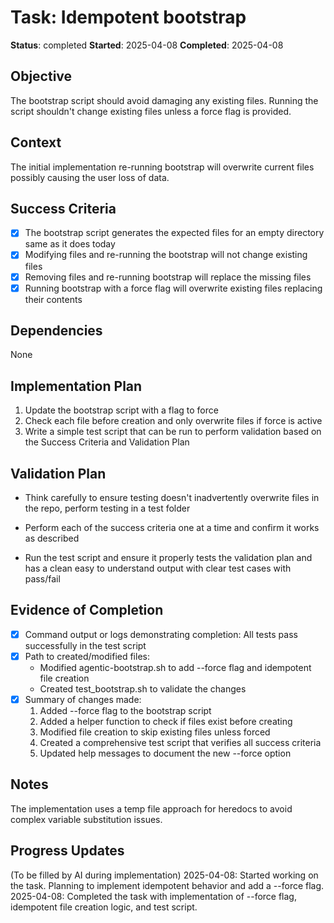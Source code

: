 # Task: Idempotent bootstrap
**Status**: completed
**Started**: 2025-04-08
**Completed**: 2025-04-08

## Objective
The bootstrap script should avoid damaging any existing files. Running the script shouldn't change existing files unless a force flag is provided.

## Context
The initial implementation re-running bootstrap will overwrite current files possibly causing the user loss of data.

## Success Criteria
- [x] The bootstrap script generates the expected files for an empty directory same as it does today
- [x] Modifying files and re-running the bootstrap will not change existing files
- [x] Removing files and re-running bootstrap will replace the missing files
- [x] Running bootstrap with a force flag will overwrite existing files replacing their contents

## Dependencies
None

## Implementation Plan
1. Update the bootstrap script with a flag to force
2. Check each file before creation and only overwrite files if force is active
3. Write a simple test script that can be run to perform validation based on the Success Criteria and Validation Plan

## Validation Plan
* Think carefully to ensure testing doesn't inadvertently overwrite files in the repo, perform testing in a test folder
- Perform each of the success criteria one at a time and confirm it works as described
* Run the test script and ensure it properly tests the validation plan and has a clean easy to understand output with clear test cases with pass/fail

## Evidence of Completion
- [x] Command output or logs demonstrating completion: All tests pass successfully in the test script
- [x] Path to created/modified files: 
  - Modified agentic-bootstrap.sh to add --force flag and idempotent file creation
  - Created test_bootstrap.sh to validate the changes
- [x] Summary of changes made:
  1. Added --force flag to the bootstrap script
  2. Added a helper function to check if files exist before creating
  3. Modified file creation to skip existing files unless forced
  4. Created a comprehensive test script that verifies all success criteria
  5. Updated help messages to document the new --force option

## Notes
The implementation uses a temp file approach for heredocs to avoid complex variable substitution issues.

## Progress Updates
(To be filled by AI during implementation)
2025-04-08: Started working on the task. Planning to implement idempotent behavior and add a --force flag.
2025-04-08: Completed the task with implementation of --force flag, idempotent file creation logic, and test script.
